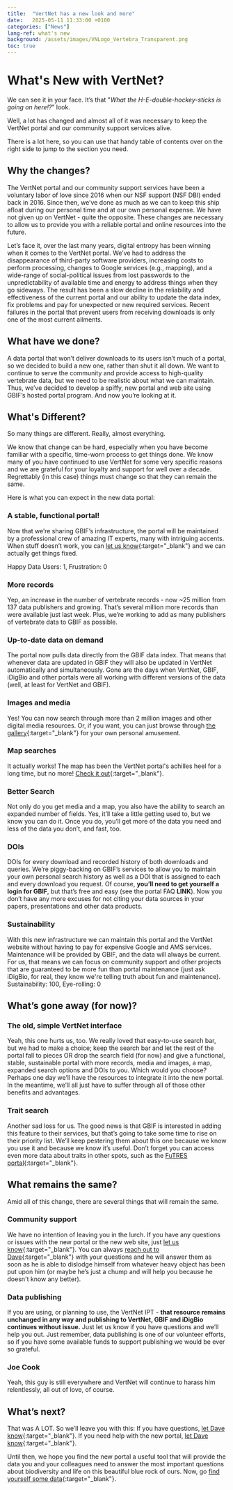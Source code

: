 ```yaml
---
title:  "VertNet has a new look and more"
date:   2025-05-11 11:33:00 +0100
categories: ["News"]
lang-ref: what's new
background: /assets/images/VNLogo_Vertebra_Transparent.png
toc: true
---
```


# What's New with VertNet?

We can see it in your face. It’s that "_What the H-E-double-hockey-sticks is going on here!?_” look.

Well, a lot has changed and almost all of it was necessary to keep the VertNet portal and our community support services alive.

There is a lot here, so you can use that handy table of contents over on the right side to jump to the section you need.

## Why the changes?

The VertNet portal and our community support services have been a voluntary labor of love since 2016 when our NSF support (NSF DBI) ended back in 2016. Since then, we’ve done as much as we can to keep this ship afloat during our personal time and at our own personal expense. We have not given up on VertNet - quite the opposite. These changes are necessary to allow us to provide you with a reliable portal and online resources into the future.

Let’s face it, over the last many years, digital entropy has been winning when it comes to the VertNet portal. We’ve had to address the disappearance of third-party software providers, increasing costs to perform processing, changes to Google services (e.g., mapping), and a wide-range of social-political issues from lost passwords to the unpredictability of available time and energy to address things when they go sideways. The result has been a slow decline in the reliability and effectiveness of the current portal and our ability to update the data index, fix problems and pay for unexpected or new required services. Recent failures in the portal that prevent users from receiving downloads is only one of the most current ailments.

## What have we done?

A data portal that won’t deliver downloads to its users isn’t much of a portal, so we decided to build a new one, rather than shut it all down. We want to continue to serve the community and provide access to high-quality vertebrate data, but we need to be realistic about what we can maintain. Thus, we’ve decided to develop a spiffy, new portal and web site using GBIF’s hosted portal program. And now you’re looking at it.

## What's Different?

So many things are different. Really, almost everything.

We know that change can be hard, especially when you have become familiar with a specific, time-worn process to get things done. We know many of you have continued to use VertNet for some very specific reasons and we are grateful for your loyalty and support for well over a decade. Regrettably (in this case) things must change so that they can remain the same.

Here is what you can expect in the new data portal:

### A stable, functional portal!
Now that we’re sharing GBIF’s infrastructure, the portal will be maintained by a professional crew of amazing IT experts, many with intriguing accents. When stuff doesn’t work, you can [let us know](/contact/){:target="_blank"} and we can actually get things fixed.

Happy Data Users: 1, Frustration: 0

### More records
Yep, an increase in the number of vertebrate records - now ~25 million from 137 data publishers and growing. That’s several million more records than were available just last week. Plus, we’re working to add as many publishers of vertebrate data to GBIF as possible.
 
### Up-to-date data on demand
The portal now pulls data directly from the GBIF data index. That means that whenever data are updated in GBIF they will also be updated in VertNet automatically and simultaneously. Gone are the days when VertNet, GBIF, iDigBio and other portals were all working with different versions of the data (well, at least for VertNet and GBIF).  

### Images and media
Yes! You can now search through more than 2 million images and other digital media resources. Or, if you want, you can just browse through [the gallery](/data/?view=gallery){:target="_blank"} for your own personal amusement.

### Map searches
It actually works! The map has been the VertNet portal's achilles heel for a long time, but no more! [Check it out](/data/?view=map){:target="_blank"}.

### Better Search
Not only do you get media and a map, you also have the ability to search an expanded number of fields. Yes, it’ll take a little getting used to, but we know you can do it. Once you do, you’ll get more of the data you need and less of the data you don’t, and fast, too.
 
### DOIs
DOIs for every download and recorded history of both downloads and queries. We’re piggy-backing on GBIF’s services to allow you to maintain your own personal search history as well as a DOI that is assigned to each and every download you request. Of course, **you’ll need to get yourself a login for GBIF**, but that’s free and easy (see the portal FAQ **LINK**). Now you don’t have any more excuses for not citing your data sources in your papers, presentations and other data products.

### Sustainability
With this new infrastructure we can maintain this portal and the VertNet website without having to pay for expensive Google and AMS services. Maintenance will be provided by GBIF, and the data will always be current. For us, that means we can focus on community support and other projects that are guaranteed to be more fun than portal maintenance (just ask iDigBio, for real, they know we're telling truth about fun and maintenance). Sustainability: 100, Eye-rolling: 0

## What’s gone away (for now)?

### The old, simple VertNet interface
Yeah, this one hurts us, too. We really loved that easy-to-use search bar, but we had to make a choice; keep the search bar and let the rest of the portal fall to pieces OR drop the search field (for now) and give a functional, stable, sustainable portal with more records, media and images, a map, expanded search options and DOIs to you. Which would you choose? Perhaps one day we’ll have the resources to integrate it into the new portal. In the meantime, we’ll all just have to suffer through all of those other benefits and advantages.
 
### Trait search
Another sad loss for us. The good news is that GBIF is interested in adding this feature to their services, but that’s going to take some time to rise on their priority list. We’ll keep pestering them about this one because we know you use it and because we know it’s useful. Don’t forget you can access even more data about traits in other spots, such as the [FuTRES portal](https://futres-data-interface.netlify.app/){:target="_blank"}.

## What remains the same?

Amid all of this change, there are several things that will remain the same.

### Community support
We have no intention of leaving you in the lurch. If you have any questions or issues with the new portal or the new web site, just [let us know](/contact/){:target="_blank"}. You can always [reach out to Dave](/contact/){:target="_blank"} with your questions and he will answer them as soon as he is able to dislodge himself from whatever heavy object has been put upon him (or maybe he’s just a chump and will help you because he doesn't know any better).

### Data publishing
If you are using, or planning to use, the VertNet IPT - **that resource remains unchanged in any way and publishing to VertNet, GBIF and iDigBio continues without issue.** Just let us know if you have questions and we’ll help you out. Just remember, data publishing is one of our volunteer efforts, so if you have some available funds to support publishing we would be ever so grateful.

### Joe Cook
Yeah, this guy is still everywhere and VertNet will continue to harass him relentlessly, all out of love, of course.

## What’s next?

That was A LOT. So we’ll leave you with this: If you have questions, [let Dave know](/contact/){:target="_blank"}. If you need help with the new portal, [let Dave know](/contact/){:target="_blank"}.

Until then, we hope you find the new portal a useful tool that will provide the data you and your colleagues need to answer the most important questions about biodiversity and life on this beautiful blue rock of ours. Now, go [find yourself some data](/data/){:target="_blank"}.


